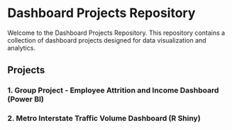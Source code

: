 # Dashboard Projects Repository

Welcome to the Dashboard Projects Repository. This repository contains a collection of dashboard projects designed for data visualization and analytics.

## Projects

### 1. Group Project - Employee Attrition and Income Dashboard (Power BI)
### 2. Metro Interstate Traffic Volume Dashboard (R Shiny)
